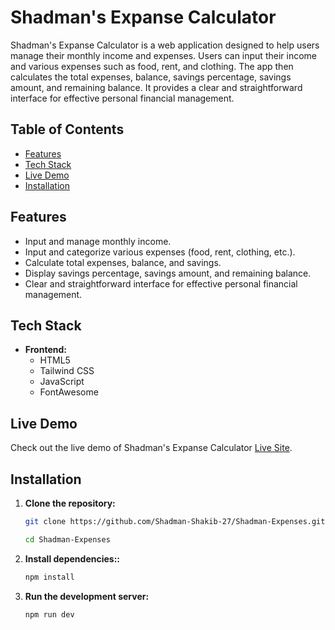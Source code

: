 # Shadman's Expanse Calculator

Shadman's Expanse Calculator is a web application designed to help users manage their monthly income and expenses. Users can input their income and various expenses such as food, rent, and clothing. The app then calculates the total expenses, balance, savings percentage, savings amount, and remaining balance. It provides a clear and straightforward interface for effective personal financial management.


## Table of Contents

- [Features](#features)
- [Tech Stack](#tech-stack)
- [Live Demo](#live-demo)
- [Installation](#installation)

## Features

- Input and manage monthly income.
- Input and categorize various expenses (food, rent, clothing, etc.).
- Calculate total expenses, balance, and savings.
- Display savings percentage, savings amount, and remaining balance.
- Clear and straightforward interface for effective personal financial management.

## Tech Stack

- **Frontend:**
  - HTML5
  - Tailwind CSS
  - JavaScript
  - FontAwesome

## Live Demo

Check out the live demo of Shadman's Expanse Calculator [Live Site](https://expanse-calculator-shadman.vercel.app/).

## Installation

1. **Clone the repository:**

   ```bash
   git clone https://github.com/Shadman-Shakib-27/Shadman-Expenses.git
   
   cd Shadman-Expenses

2. **Install dependencies::**

   ```bash
   npm install


3. **Run the development server:**

   ```bash
   npm run dev


